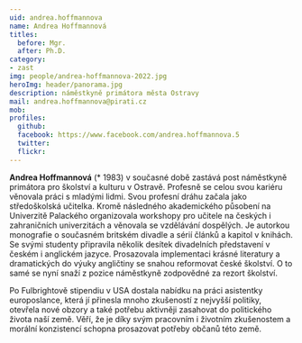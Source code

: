 ```yaml
---
uid: andrea.hoffmannova
name: Andrea Hoffmannová
titles:
  before: Mgr. 
  after: Ph.D.
category:
- zast
img: people/andrea-hoffmannova-2022.jpg
heroImg: header/panorama.jpg
description: náměstkyně primátora města Ostravy
mail: andrea.hoffmannova@pirati.cz
mob:			  
profiles:
  github:       
  facebook: https://www.facebook.com/andrea.hoffmannova.5
  twitter: 		  
  flickr:	 
---
```


**Andrea Hoffmannová** (* 1983) v současné době zastává post náměstkyně primátora pro školství a kulturu v Ostravě. Profesně se celou svou kariéru věnovala práci s mladými lidmi. Svou profesní dráhu začala jako středoškolská učitelka. Kromě následného akademického působení na Univerzitě Palackého organizovala workshopy pro učitele na českých i zahraničních univerzitách a věnovala se vzdělávání dospělých. Je autorkou monografie o současném britském divadle a sérií článků a kapitol v knihách. Se svými studenty připravila několik desítek divadelních představení v českém i anglickém jazyce. Prosazovala implementaci krásné literatury a dramatických do výuky angličtiny se snahou reformovat české školství. O to samé se nyní snaží z pozice náměstkyně zodpovědné za rezort školství. 

Po Fulbrightově stipendiu v USA dostala nabídku na práci asistentky europoslance, která jí přinesla mnoho zkušeností z nejvyšší politiky, otevřela nové obzory a také potřebu aktivněji zasahovat do politického života naší země. Věří, že je díky svým pracovním i životním zkušenostem a morální konzistencí schopna prosazovat potřeby občanů této země.
